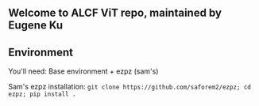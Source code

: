 ## Welcome to ALCF ViT repo, maintained by Eugene Ku

## Environment
You'll need: Base environment + ezpz (sam's)

Sam's ezpz installation:
`git clone https://github.com/saforem2/ezpz;
cd ezpz;
pip install .`
